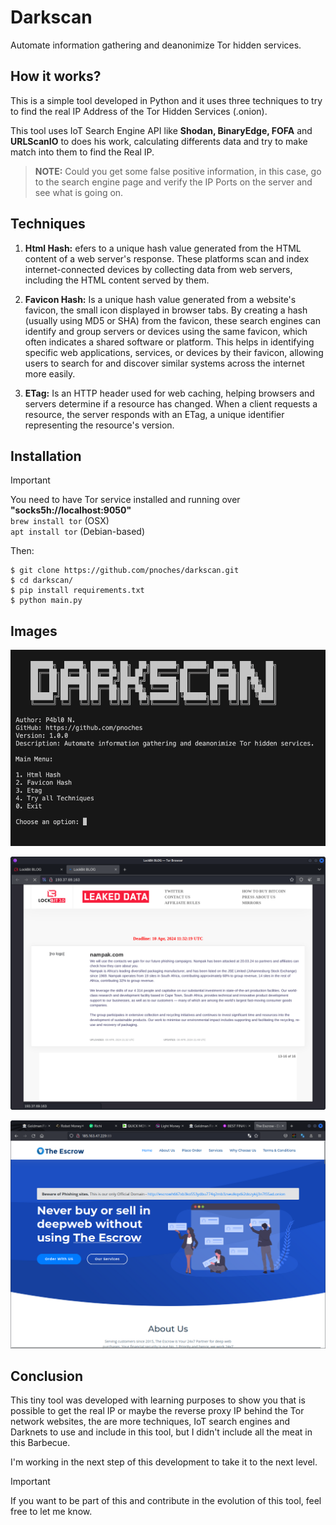  # Darkscan

Automate information gathering and deanonimize Tor hidden services.

## **How it works?**

This is a simple tool developed in Python and it uses three techniques to try to find the real IP Address of the Tor Hidden Services (.onion).

This tool uses IoT Search Engine API like **Shodan, BinaryEdge, FOFA** and **URLScanIO** to does his work, calculating differents data and try to make match into them to find the Real IP.


> **NOTE:** Could you get some false positive information, in this case, go to the search engine page and verify the IP Ports on the server and see what is going on.

## **Techniques**

 1.  **Html Hash:** efers to a unique hash value generated from the HTML content of a web server's response. These platforms scan and index internet-connected devices by collecting data from web servers, including the HTML content served by them.
 
 2.  **Favicon Hash:** Is a unique hash value generated from a website's favicon, the small icon displayed in browser tabs. By creating a hash (usually using MD5 or SHA) from the favicon, these search engines can identify and group servers or devices using the same favicon, which often indicates a shared software or platform. This helps in identifying specific web applications, services, or devices by their favicon, allowing users to search for and discover similar systems across the internet more easily.
 
 3. **ETag:** Is an HTTP header used for web caching, helping browsers and servers determine if a resource has changed. When a client requests a resource, the server responds with an ETag, a unique identifier representing the resource's version.

## Installation

> [!IMPORTANT]
> You need to have Tor service installed and running over **"socks5h://localhost:9050"**  
> `brew install tor` (OSX)  
> `apt install tor` (Debian-based)  

Then:

    $ git clone https://github.com/pnoches/darkscan.git
    $ cd darkscan/
    $ pip install requirements.txt
    $ python main.py

## Images

![Darkscan](screenshots/Darkscan.png)

![Evidence 1](screenshots/Screenshot_1.png)

![Evidence 2](screenshots/Screenshot_2.png)

## Conclusion

This tiny tool was developed with learning purposes to show you that is possible to get the real IP or maybe the reverse proxy IP behind the Tor network websites, the are more techniques, IoT search engines and Darknets to use and include in this tool, but I didn't include all the meat in this Barbecue.

I'm working in the next step of this development to take it to the next level.

> [!IMPORTANT]
> If you want to be part of this and contribute in the evolution of this tool, feel free to let me know.